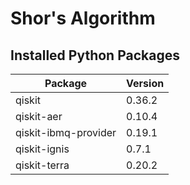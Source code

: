 # Shor's Algorithm

## Installed Python Packages

| Package | Version
| --- | --- |
| qiskit | 0.36.2 |
| qiskit-aer | 0.10.4 |
| qiskit-ibmq-provider | 0.19.1 |
| qiskit-ignis | 0.7.1 |
| qiskit-terra | 0.20.2 |